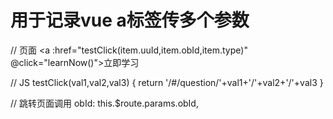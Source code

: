 # 用于记录vue a标签传多个参数

// 页面
<a :href="testClick(item.uuId,item.obId,item.type)" @click="learnNow()">立即学习</a>

// JS
testClick(val1,val2,val3) {
    return '/#/question/'+val1+'/'+val2+'/'+val3
}

// 跳转页面调用
obId: this.$route.params.obId,
